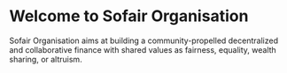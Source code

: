 # Welcome to Sofair Organisation

Sofair Organisation aims at building a community-propelled decentralized and collaborative finance with shared values as fairness, equality, wealth sharing, or altruism.